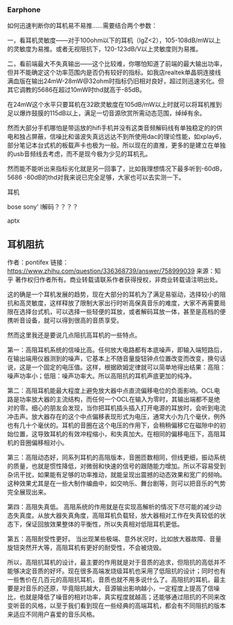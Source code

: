 ### Earphone

如何迅速判断你的耳机易不易推……需要结合两个参数：

一，看耳机灵敏度——对于100ohm以下的耳机（lgZ<2），105-108dB/mW以上的灵敏度为易推。或者无视阻抗下，120-123dB/V以上灵敏度则为易推。

二，看前端最大不失真输出——这个比较难，你哪怕知道了前端的最大输出功率，但并不能确定这个功率范围内是否仍有较好的指标。如我店realtek单晶铜连接线满血版在输出24mW-28mW@32ohm时指标仍旧相对良好，超过则迅速劣化。但其它调教的5686在超过10mW时thd就高于-85dB。

在24mW这个水平只要耳机在32欧灵敏度在105dB/mW以上时就可以将耳机推到足以爆炸鼓膜的115dB以上，满足一切音源欣赏所需动态范围，绰绰有余。

然而大部分手机哪怕是带运放的hifi手机并没有这类音频解码线有单独稳定的的供电和独占屏蔽，信噪比和谐波失真远远达不到所使用dac的理论性能，如xplay6，部分笔记本台式机的板载声卡也极为一般。所以现在的直推，更多的是建立在单独的usb音频线去考虑，而不是现今极为少见的耳机孔。

然而能不能听出来指标劣化就是另一回事了，比如我理想情况下最多听到-60dB，5686 -80dB的thd对我来说已完全足够，大家也可以去实测一下。





耳机

bose
sony'
l解码？？？？

aptx


## 耳机阻抗





作者：pontifex
 链接：https://www.zhihu.com/question/336368739/answer/758999039
 来源：知乎
 著作权归作者所有。商业转载请联系作者获得授权，非商业转载请注明出处。

这的确是一个耳机发展的趋势，现在大部分的耳机为了满足易驱动，选择较小的阻抗和高灵敏度，这样释放了限制大家出行时听高保真音乐的难度，大家不再需要局限在选择台式机，可以选择一些轻便的耳放，或者解码耳放一体，甚至是高档的便携听音设备，就可以得到很高的音质享受。

然而这里我还是要说几点阻抗高耳机的一些特点。

第一：高阻耳机系统的信噪比高。任何放大电路都有本底噪声，即输入端短路后，在输出端用仪器测到的噪声，它基本上不随音量旋钮钟点位置改变而改变，换句话说，这是一个固定的电压值。这样，根据欧姆定律就可以简单地得出结果：高阻：噪声功率小；低阻：噪声功率大。所以高阻抗的耳机声底更加的纯净。 

第二：高阻耳机能最大程度上避免放大器中点直流偏移电位的负面影响。OCL电路是功率放大器的主流结构，而任何一个OCL在输入为零时，其输出端都不是绝对的零。细心的朋友会发现，当你把耳机插头插入打开电源的耳放时，会听到电流冲击声。放大器存在的这个中点偏移表现形式为电压，通常大小为几个毫伏，例外也有几十个毫伏的。耳机的音圈在这个电压的作用下，会稍稍偏移它在磁隙中的初始位置，这导致耳机的有效冲程缩小，和失真加大。在相同的偏移电压下，高阻耳机的音圈偏移相对小。 

第三：高阻动态好，同系列耳机的高阻版本，音圈匝数相同，但线更细，振动系统的质量，也就是惯性降低，对微弱和快速的信号的跟随能力增加。所以不容易受到杂讯干扰，如果能有足够的功率推动，就能呈现出震撼的动态效果和宽广的频响。这种效果尤其是在一些大制作编曲中，如交响乐、舞台剧等，则可以把音乐的气势完全展现出来。 

第四：高阻失真低。 高阻系统的作用就是在实现高解析的情况下尽可能的减少动态失真度。从放大器失真角度，高阻耳机负载轻，放大器相对工作在失真较低的状态下，保证回放效果整体的平衡性，所以失真相对低阻耳机更低。 

第五：高阻耐受性更好。 当出现某些极端、意外状况时，比如放大器故障、音量旋钮突然开大等，高阻耳机有更好的耐受性，不会被烧毁。 

所以，高阻抗耳机的设计，最主要的作用就是对于音质的追求，但阻抗的高低并不能够决定音质的好坏。现在很多高端发烧级耳机也采用了低阻抗的设计；同时也有一些售价在几百元的高阻抗耳机，音质也就不用多说什么了。高阻抗的耳机，最主要是对音乐的还原，毕竟阻抗越大，音源输出影响越小，一定程度上提高了信噪比，也就是降低了噪音的相对功率，真实程度就越高；还能够通过阻抗的不同来改变听音的风格，以至于我们看到现在一些经典的高端耳机，都会有不同阻抗的版本来适应不同用户喜爱的音乐风格。
